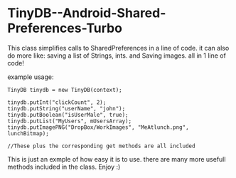TinyDB--Android-Shared-Preferences-Turbo
========================================

This class simplifies calls to SharedPreferences in a line of code. it can also do more like: saving a list of Strings, ints. and Saving images. all in 1 line of code!

example usage:
```
TinyDB tinydb = new TinyDB(context);

tinydb.putInt("clickCount", 2);
tinydb.putString("userName", "john");
tinydb.putBoolean("isUserMale", true); 
tinydb.putList("MyUsers", mUsersArray);
tinydb.putImagePNG("DropBox/WorkImages", "MeAtlunch.png", lunchBitmap);

//These plus the corresponding get methods are all included
```

This is just an exmple of how easy it is to use. there are many more usefull methods included in the class. Enjoy :)
